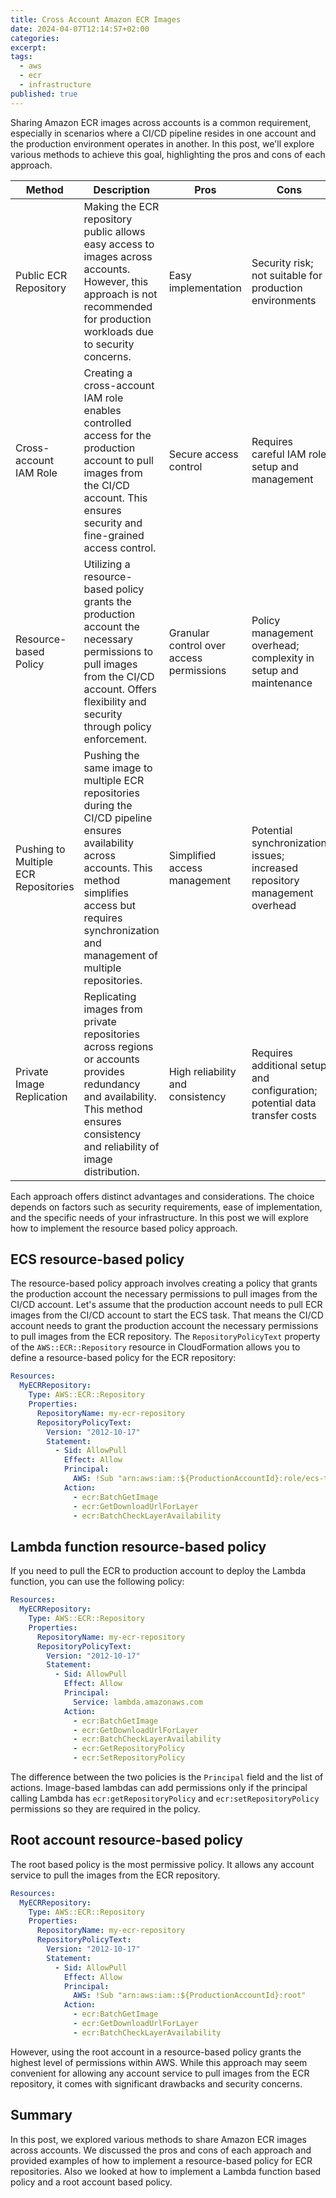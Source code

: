 ```yaml
---
title: Cross Account Amazon ECR Images
date: 2024-04-07T12:14:57+02:00
categories:
excerpt:
tags:
  - aws
  - ecr
  - infrastructure
published: true
---
```


Sharing Amazon ECR images across accounts is a common requirement, especially in scenarios where a CI/CD pipeline resides in one account and the production environment operates in another.
In this post, we'll explore various methods to achieve this goal, highlighting the pros and cons of each approach.

| Method                               | Description                                                                                                                                                                                                             | Pros                                     | Cons                                                                       |
|--------------------------------------|-------------------------------------------------------------------------------------------------------------------------------------------------------------------------------------------------------------------------|------------------------------------------|----------------------------------------------------------------------------|
| Public ECR Repository                | Making the ECR repository public allows easy access to images across accounts. However, this approach is not recommended for production workloads due to security concerns.                                             | Easy implementation                      | Security risk; not suitable for production environments                    |
| Cross-account IAM Role               | Creating a cross-account IAM role enables controlled access for the production account to pull images from the CI/CD account. This ensures security and fine-grained access control.                                    | Secure access control                    | Requires careful IAM role setup and management                             |
| Resource-based Policy                | Utilizing a resource-based policy grants the production account the necessary permissions to pull images from the CI/CD account. Offers flexibility and security through policy enforcement.                            | Granular control over access permissions | Policy management overhead; complexity in setup and maintenance            |
| Pushing to Multiple ECR Repositories | Pushing the same image to multiple ECR repositories during the CI/CD pipeline ensures availability across accounts. This method simplifies access but requires synchronization and management of multiple repositories. | Simplified access management             | Potential synchronization issues; increased repository management overhead |
| Private Image Replication            | Replicating images from private repositories across regions or accounts provides redundancy and availability. This method ensures consistency and reliability of image distribution.                                    | High reliability and consistency         | Requires additional setup and configuration; potential data transfer costs |

Each approach offers distinct advantages and considerations.
The choice depends on factors such as security requirements, ease of implementation, and the specific needs of your infrastructure.
In this post we will explore how to implement the resource based policy approach.

## ECS resource-based policy

The resource-based policy approach involves creating a policy that grants the production account the necessary permissions to pull images from the CI/CD account.
Let's assume that the production account needs to pull ECR images from the CI/CD account to start the ECS task.
That means the CI/CD account needs to grant the production account the necessary permissions to pull images from the ECR repository.
The `RepositoryPolicyText` property of the `AWS::ECR::Repository` resource in CloudFormation allows you to define a resource-based policy for the ECR repository:

```yaml
Resources:
  MyECRRepository:
    Type: AWS::ECR::Repository
    Properties:
      RepositoryName: my-ecr-repository
      RepositoryPolicyText:
        Version: "2012-10-17"
        Statement:
          - Sid: AllowPull
            Effect: Allow
            Principal:
              AWS: !Sub "arn:aws:iam::${ProductionAccountId}:role/ecs-task-role"
            Action:
              - ecr:BatchGetImage
              - ecr:GetDownloadUrlForLayer
              - ecr:BatchCheckLayerAvailability
```

## Lambda function resource-based policy

If you need to pull the ECR to production account to deploy the Lambda function, you can use the following policy:

```yaml
Resources:
  MyECRRepository:
    Type: AWS::ECR::Repository
    Properties:
      RepositoryName: my-ecr-repository
      RepositoryPolicyText:
        Version: "2012-10-17"
        Statement:
          - Sid: AllowPull
            Effect: Allow
            Principal:
              Service: lambda.amazonaws.com
            Action:
              - ecr:BatchGetImage
              - ecr:GetDownloadUrlForLayer
              - ecr:BatchCheckLayerAvailability
              - ecr:GetRepositoryPolicy
              - ecr:SetRepositoryPolicy
```

The difference between the two policies is the `Principal` field and the list of actions.
Image-based lambdas can add permissions only if the principal calling Lambda has `ecr:getRepositoryPolicy` and `ecr:setRepositoryPolicy` permissions so they are required in the policy.

## Root account resource-based policy

The root based policy is the most permissive policy. It allows any account service to pull the images from the ECR repository.

```yaml
Resources:
  MyECRRepository:
    Type: AWS::ECR::Repository
    Properties:
      RepositoryName: my-ecr-repository
      RepositoryPolicyText:
        Version: "2012-10-17"
        Statement:
          - Sid: AllowPull
            Effect: Allow
            Principal:
              AWS: !Sub "arn:aws:iam::${ProductionAccountId}:root"
            Action:
              - ecr:BatchGetImage
              - ecr:GetDownloadUrlForLayer
              - ecr:BatchCheckLayerAvailability
```

However, using the root account in a resource-based policy grants the highest level of permissions within AWS.
While this approach may seem convenient for allowing any account service to pull images from the ECR repository, it comes with significant drawbacks and security concerns.

## Summary

In this post, we explored various methods to share Amazon ECR images across accounts.
We discussed the pros and cons of each approach and provided examples of how to implement a resource-based policy for ECR repositories.
Also we looked at how to implement a Lambda function based policy and a root account based policy.


